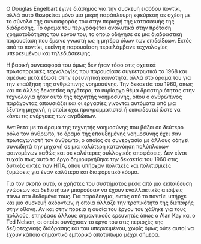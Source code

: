 O Douglas Engelbart έγινε διάσημος για την συσκευή εισόδου ποντίκι, αλλά
αυτό θεωρείται μόνο μια μικρή παράπλευρη εφεύρεση σε σχέση με το σύνολο
της συνεισφοράς του στην περιοχή της κατασκευής της διάδρασης. Το όραμα
του περιγράφεται αναλυτικά στην πρόταση χρηματοδότησης του έργου του, το
οποίο οδήγησε σε μια διαδραστική παρουσίαση που έμεινε γνωστή ως η
μητέρα όλων των επιδείξεων. Εκτός από το ποντίκι, εκείνη η παρουσίαση
περιελάμβανε τεχνολογίες υπερκειμένου και τηλεδιάσκεψης.

Η βασική συνεισφορά του όμως δεν ήταν τόσο στις σχετικά πρωτοποριακές
τεχνολογίες που παρουσίασε συγκετρωτικά το 1968 και αμέσως μετά έδωσε
στην ερευνητική κοινότητα, αλλά στο όραμα του για την επαύξηση της
ανθρώπινης νοημοσύνης. Την δεκαετία του 1960, όπως και σε άλλες
δεκαετίες αργότερα, το κυρίαρχο θέμα δραστηριότητας στην τεχνολογία ήταν
αυτό της τεχνητής νοημοσύνης, όπου ο ανθρώπινος παράγοντας απουσιάζει
και οι εργασίες γίνονται αυτόματα από μια έξυπνη μηχανή, η οποία έχει
προγραμματιστεί ή εκπαιδευτεί ώστε να κάνει τις ενέργειες των ανρθώπων.

Αντίθετα με το όραμα της τεχνητής νοημοσύνης που βάζει σε δεύτερο ρόλο
τον άνθρωπο, το όραμα της επαυξημένης νοημοσύνης έχει σαν πρωταγωνιστή
τον άνθρωπο, ο οποίος σε συνεργασία με άλλους οδηγεί συνειδητά την
μηχανή σε μια καλύτερη κατανόηση πολύπλοκων φαινομένων καθώς και σε
καλύτερες συλλογικές αποφάσεις. Δεν είναι τυχαίο πως αυτό το έργο
δημιουργήθηκε την δεκαετία του 1960 στις δυτικές ακτές των ΗΠΑ, όπου
υπήρχαν πολιτικές και πολιτισμικές ζυμώσεις για έναν καλύτερο και
διαφορετικό κόσμο.

Για τον σκοπό αυτό, οι χρήστες του συστήματος μέσα από μια εκπαίδευση
γνώσεων και δεξιοτήτων μπορούσαν να έχουν εναλλακτικές απόψεις πάνω στα
δεδομένα τους. Για παράδειγμα, εκτός από το ποντίκι υπήρχε και μια
συσκευή ακόρντων, η οποία άλλαζε την τροπικότητα της διεπαφής στην
οθόνη. Αν και στην πορεία η ουσία του έργου του χάθηκε για τους πολλούς,
επηρέασε άλλους σημαντικούς ερευνητές όπως ο Alan Kay και ο Ted Nelson,
οι οποίοι συνέχισαν το έργο του στις περιοχές της δεξιοτεχνικής
διάδρασης και του υπερκειμένου, χωρίς όμως ούτε αυτοί να έχουν κάποιο
σημαντικό εμπορικό αποτύπωμα μέχρι σήμερα.
